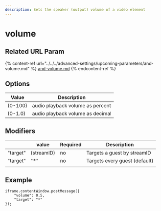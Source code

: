 ```yaml
---
description: Sets the speaker (output) volume of a video element
---
```


# volume

## Related URL Param

{% content-ref url="../../../advanced-settings/upcoming-parameters/and-volume.md" %}
[and-volume.md](../../../advanced-settings/upcoming-parameters/and-volume.md)
{% endcontent-ref %}

## Options

| Value   | Description                      |
| ------- | -------------------------------- |
| (0-100) | audio playback volume as percent |
| (0-1.0) | audio playback volume as decimal |

## Modifiers

|          | value      | Required | Description                   |
| -------- | ---------- | -------- | ----------------------------- |
| "target" | (streamID) | no       | Targets a guest by streamID   |
| "target" | "\*"       | no       | Targets every guest (default) |
|          |            |          |                               |

## Example

```
iframe.contentWindow.postMessage({
    "volume": 0.5,
    "target": "*"
});
```
